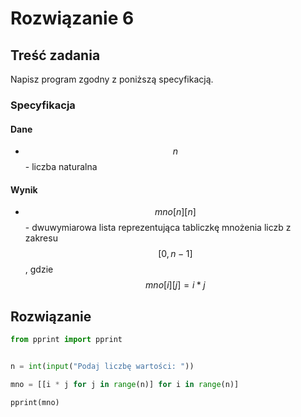 # Rozwiązanie 6

## Treść zadania

Napisz program zgodny z poniższą specyfikacją.

### Specyfikacja

#### Dane

* $$n$$ - liczba naturalna

#### Wynik

* $$mno[n][n]$$ - dwuwymiarowa lista reprezentująca tabliczkę mnożenia liczb z zakresu $$[0,n-1]$$, gdzie $$mno[i][j]=i*j$$

## Rozwiązanie

```python
from pprint import pprint


n = int(input("Podaj liczbę wartości: "))

mno = [[i * j for j in range(n)] for i in range(n)]

pprint(mno)
```